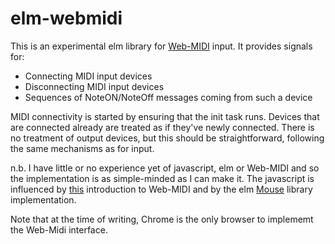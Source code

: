 elm-webmidi
===========

This is an experimental elm library for [Web-MIDI](http://www.w3.org/TR/webmidi/) input.  It provides signals for:

*   Connecting MIDI input devices
*   Disconnecting MIDI input devices
*   Sequences of NoteON/NoteOff messages coming from such a device

MIDI connectivity is started by ensuring that the init task runs. Devices that are connected already are treated as if they've newly connected.  There is no treatment of output devices, but this should be straightforward, following the same mechanisms as for input. 

n.b. I have little or no experience yet of javascript, elm or Web-MIDI and so the implementation is as simple-minded as I can make it.  The javascript is influenced by [this](http://www.keithmcmillen.com/blog/making-music-in-the-browser-web-midi-api/) introduction to Web-MIDI and by the elm [Mouse](https://github.com/elm-lang/core/blob/master/src/Native/Mouse.js) library implementation.

Note that at the time of writing, Chrome is the only browser to implememt the Web-Midi interface.



 




